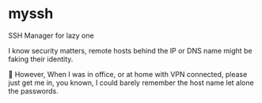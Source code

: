 # myssh
SSH Manager for lazy one

I know security matters, remote hosts behind the IP or DNS name might be faking their identity.

🐷 However, When I was in office, or at home with VPN connected, please just get me in, you known, I could barely remember the host name let alone the passwords.
